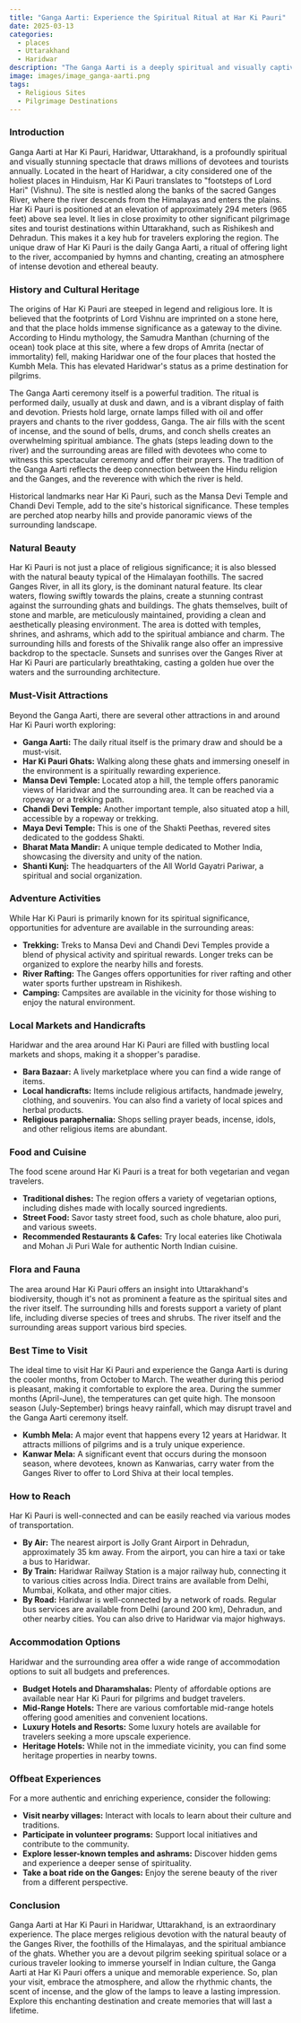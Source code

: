 ```yaml
---
title: "Ganga Aarti: Experience the Spiritual Ritual at Har Ki Pauri"
date: 2025-03-13
categories:
  - places
  - Uttarakhand
  - Haridwar
description: "The Ganga Aarti is a deeply spiritual and visually captivating ritual performed at Har Ki Pauri ghat in Haridwar, Uttarakhand. This daily puja involves offering lamps (aartis) to the River Ganges, symbolizing devotion and worship. It is a significant event that attracts both locals and tourists seeking a spiritual experience."
image: images/image_ganga-aarti.png
tags: 
  - Religious Sites
  - Pilgrimage Destinations
---
```



### **Introduction**

Ganga Aarti at Har Ki Pauri, Haridwar, Uttarakhand, is a profoundly spiritual and visually stunning spectacle that draws millions of devotees and tourists annually. Located in the heart of Haridwar, a city considered one of the holiest places in Hinduism, Har Ki Pauri translates to "footsteps of Lord Hari" (Vishnu). The site is nestled along the banks of the sacred Ganges River, where the river descends from the Himalayas and enters the plains. Har Ki Pauri is positioned at an elevation of approximately 294 meters (965 feet) above sea level. It lies in close proximity to other significant pilgrimage sites and tourist destinations within Uttarakhand, such as Rishikesh and Dehradun. This makes it a key hub for travelers exploring the region. The unique draw of Har Ki Pauri is the daily Ganga Aarti, a ritual of offering light to the river, accompanied by hymns and chanting, creating an atmosphere of intense devotion and ethereal beauty.



### **History and Cultural Heritage**

The origins of Har Ki Pauri are steeped in legend and religious lore. It is believed that the footprints of Lord Vishnu are imprinted on a stone here, and that the place holds immense significance as a gateway to the divine. According to Hindu mythology, the Samudra Manthan (churning of the ocean) took place at this site, where a few drops of Amrita (nectar of immortality) fell, making Haridwar one of the four places that hosted the Kumbh Mela. This has elevated Haridwar's status as a prime destination for pilgrims.

The Ganga Aarti ceremony itself is a powerful tradition. The ritual is performed daily, usually at dusk and dawn, and is a vibrant display of faith and devotion. Priests hold large, ornate lamps filled with oil and offer prayers and chants to the river goddess, Ganga. The air fills with the scent of incense, and the sound of bells, drums, and conch shells creates an overwhelming spiritual ambiance. The ghats (steps leading down to the river) and the surrounding areas are filled with devotees who come to witness this spectacular ceremony and offer their prayers. The tradition of the Ganga Aarti reflects the deep connection between the Hindu religion and the Ganges, and the reverence with which the river is held.

Historical landmarks near Har Ki Pauri, such as the Mansa Devi Temple and Chandi Devi Temple, add to the site's historical significance. These temples are perched atop nearby hills and provide panoramic views of the surrounding landscape.

### **Natural Beauty**

Har Ki Pauri is not just a place of religious significance; it is also blessed with the natural beauty typical of the Himalayan foothills. The sacred Ganges River, in all its glory, is the dominant natural feature. Its clear waters, flowing swiftly towards the plains, create a stunning contrast against the surrounding ghats and buildings. The ghats themselves, built of stone and marble, are meticulously maintained, providing a clean and aesthetically pleasing environment. The area is dotted with temples, shrines, and ashrams, which add to the spiritual ambiance and charm. The surrounding hills and forests of the Shivalik range also offer an impressive backdrop to the spectacle. Sunsets and sunrises over the Ganges River at Har Ki Pauri are particularly breathtaking, casting a golden hue over the waters and the surrounding architecture.



### **Must-Visit Attractions**

Beyond the Ganga Aarti, there are several other attractions in and around Har Ki Pauri worth exploring:

*   **Ganga Aarti:** The daily ritual itself is the primary draw and should be a must-visit.
*   **Har Ki Pauri Ghats:** Walking along these ghats and immersing oneself in the environment is a spiritually rewarding experience.
*   **Mansa Devi Temple:** Located atop a hill, the temple offers panoramic views of Haridwar and the surrounding area. It can be reached via a ropeway or a trekking path.
*   **Chandi Devi Temple:** Another important temple, also situated atop a hill, accessible by a ropeway or trekking.
*   **Maya Devi Temple:** This is one of the Shakti Peethas, revered sites dedicated to the goddess Shakti.
*   **Bharat Mata Mandir:** A unique temple dedicated to Mother India, showcasing the diversity and unity of the nation.
*   **Shanti Kunj:** The headquarters of the All World Gayatri Pariwar, a spiritual and social organization.

### **Adventure Activities**

While Har Ki Pauri is primarily known for its spiritual significance, opportunities for adventure are available in the surrounding areas:

*   **Trekking:** Treks to Mansa Devi and Chandi Devi Temples provide a blend of physical activity and spiritual rewards. Longer treks can be organized to explore the nearby hills and forests.
*   **River Rafting:** The Ganges offers opportunities for river rafting and other water sports further upstream in Rishikesh.
*   **Camping:** Campsites are available in the vicinity for those wishing to enjoy the natural environment.

### **Local Markets and Handicrafts**

Haridwar and the area around Har Ki Pauri are filled with bustling local markets and shops, making it a shopper's paradise.

*   **Bara Bazaar:** A lively marketplace where you can find a wide range of items.
*   **Local handicrafts:** Items include religious artifacts, handmade jewelry, clothing, and souvenirs. You can also find a variety of local spices and herbal products.
*   **Religious paraphernalia:** Shops selling prayer beads, incense, idols, and other religious items are abundant.



### **Food and Cuisine**

The food scene around Har Ki Pauri is a treat for both vegetarian and vegan travelers.

*   **Traditional dishes:** The region offers a variety of vegetarian options, including dishes made with locally sourced ingredients.
*   **Street Food:** Savor tasty street food, such as chole bhature, aloo puri, and various sweets.
*   **Recommended Restaurants & Cafes:** Try local eateries like Chotiwala and Mohan Ji Puri Wale for authentic North Indian cuisine.

### **Flora and Fauna**

The area around Har Ki Pauri offers an insight into Uttarakhand's biodiversity, though it's not as prominent a feature as the spiritual sites and the river itself. The surrounding hills and forests support a variety of plant life, including diverse species of trees and shrubs. The river itself and the surrounding areas support various bird species.

### **Best Time to Visit**

The ideal time to visit Har Ki Pauri and experience the Ganga Aarti is during the cooler months, from October to March. The weather during this period is pleasant, making it comfortable to explore the area. During the summer months (April-June), the temperatures can get quite high. The monsoon season (July-September) brings heavy rainfall, which may disrupt travel and the Ganga Aarti ceremony itself.

*   **Kumbh Mela:** A major event that happens every 12 years at Haridwar. It attracts millions of pilgrims and is a truly unique experience.
*   **Kanwar Mela:** A significant event that occurs during the monsoon season, where devotees, known as Kanwarias, carry water from the Ganges River to offer to Lord Shiva at their local temples.

### **How to Reach**

Har Ki Pauri is well-connected and can be easily reached via various modes of transportation.

*   **By Air:** The nearest airport is Jolly Grant Airport in Dehradun, approximately 35 km away. From the airport, you can hire a taxi or take a bus to Haridwar.
*   **By Train:** Haridwar Railway Station is a major railway hub, connecting it to various cities across India. Direct trains are available from Delhi, Mumbai, Kolkata, and other major cities.
*   **By Road:** Haridwar is well-connected by a network of roads. Regular bus services are available from Delhi (around 200 km), Dehradun, and other nearby cities. You can also drive to Haridwar via major highways.

### **Accommodation Options**

Haridwar and the surrounding area offer a wide range of accommodation options to suit all budgets and preferences.

*   **Budget Hotels and Dharamshalas:** Plenty of affordable options are available near Har Ki Pauri for pilgrims and budget travelers.
*   **Mid-Range Hotels:** There are various comfortable mid-range hotels offering good amenities and convenient locations.
*   **Luxury Hotels and Resorts:** Some luxury hotels are available for travelers seeking a more upscale experience.
*   **Heritage Hotels:** While not in the immediate vicinity, you can find some heritage properties in nearby towns.

### **Offbeat Experiences**

For a more authentic and enriching experience, consider the following:

*   **Visit nearby villages:** Interact with locals to learn about their culture and traditions.
*   **Participate in volunteer programs:** Support local initiatives and contribute to the community.
*   **Explore lesser-known temples and ashrams:** Discover hidden gems and experience a deeper sense of spirituality.
*   **Take a boat ride on the Ganges:** Enjoy the serene beauty of the river from a different perspective.

### **Conclusion**

Ganga Aarti at Har Ki Pauri in Haridwar, Uttarakhand, is an extraordinary experience. The place merges religious devotion with the natural beauty of the Ganges River, the foothills of the Himalayas, and the spiritual ambiance of the ghats. Whether you are a devout pilgrim seeking spiritual solace or a curious traveler looking to immerse yourself in Indian culture, the Ganga Aarti at Har Ki Pauri offers a unique and memorable experience. So, plan your visit, embrace the atmosphere, and allow the rhythmic chants, the scent of incense, and the glow of the lamps to leave a lasting impression. Explore this enchanting destination and create memories that will last a lifetime.


